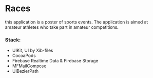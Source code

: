 # Races 
this application is a poster of sports events. The application is aimed at amateur athletes who take part in amateur competitions.



### Stack:
- UIKit, UI by Xib-files 
- CocoaPods
- Firebase Realtime Data & Firebase Storage
- MFMailCompose
- UIBezierPath



